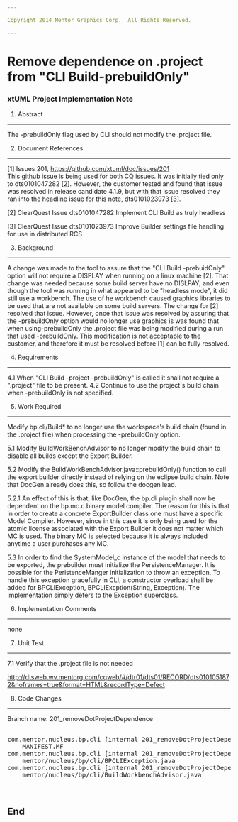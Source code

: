 ```yaml
---

Copyright 2014 Mentor Graphics Corp.  All Rights Reserved.

---
```


# Remove dependence on .project from "CLI Build-prebuildOnly"
### xtUML Project Implementation Note

1. Abstract
-----------
The -prebuildOnly flag used by CLI should not modify the .project file.  

2. Document References
----------------------
[1] Issues 201, https://github.com/xtuml/doc/issues/201  
    This github issue is being used for both CQ issues.  It was initially tied
    only to dts0101047282 [2].  However, the customer tested and found that issue
    was resolved in release candidate 4.1.9, but with that issue
    resolved they ran into the headline issue for this note, dts0101023973 [3].

[2] ClearQuest Issue dts0101047282
    Implement CLI Build as truly headless

[3] ClearQuest Issue dts0101023973
    Improve Builder settings file handling for use in distributed RCS

3. Background
-------------

A change was made to the tool to assure that the "CLI Build -prebuidOnly"
option will not require a DISPLAY when running on a linux machine [2].  That
change was needed because some build server have no DISLPAY, and even though
the tool was running in what appeared to be "headless mode", it did still use a 
workbench.   The use of he workbench caused graphics libraries to be used that 
are not available on some build servers.   The change for [2] resolved that 
issue.  However, once that issue was resolved by assuring that the -prebuildOnly
option would no longer use graphics is was found that when using-prebuildOnly 
the .project file was being modified during a run that used -prebuildOnly.
This modification is not acceptable to the customer, and therefore it must be 
resolved before [1] can be fully resolved.


4. Requirements
---------------
4.1 When "CLI Build -project <name> -prebuildOnly" is called it shall not
    require a ".project" file to be present.
4.2 Continue to use the project's build chain when -prebuildOnly is not 
    specified.

5. Work Required
----------------

Modify bp.cli/Build* to no longer use the workspace's build chain (found in the
.project file) when processing the -prebuildOnly option.   

5.1 Modify BuildWorkBenchAdvisor to no longer modify the build chain to 
disable all builds except the Export Builder.

5.2 Modify the BuildWorkBenchAdvisor.java::prebuildOnly() function to call 
the export builder directly instead of relying on the eclipse build chain.  Note
that DocGen already does this, so follow the docgen lead.

5.2.1 An effect of this is that, like DocGen, the bp.cli plugin shall now be 
dependent on the bp.mc.c.binary model compiler.  The reason for this is that in
order to create a concrete ExportBuilder class one must have a specific Model
Compiler.  However, since in this case it is only being used for the atomic
license associated with the Export Builder it does not matter which MC is used.
The binary MC is selected because it is always included anytime a user 
purchases any MC.

5.3 In order to find the SystemModel_c instance of the model that needs to be
exported, the prebuilder must initialize the PersistenceManager.  It is 
possible for the PeristenceManger initialization to throw an exception.  To 
handle this exception gracefully in CLI, a constructor overload shall be added
for BPCLIException, BPCLIExcption(String, Exception).  The implementation
simply defers to the Exception superclass.

6. Implementation Comments
--------------------------
none

7. Unit Test
------------
7.1 Verify that the .project file is not needed

http://dtsweb.wv.mentorg.com/cqweb/#/dtr01/dts01/RECORD/dts0101051872&noframes=true&format=HTML&recordType=Defect

8. Code Changes
---------------
Branch name: 201_removeDotProjectDependence

<pre>

com.mentor.nucleus.bp.cli [internal 201_removeDotProjectDependence]/META-INF/
    MANIFEST.MF
com.mentor.nucleus.bp.cli [internal 201_removeDotProjectDependence]/src/com/
    mentor/nucleus/bp/cli/BPCLIException.java
com.mentor.nucleus.bp.cli [internal 201_removeDotProjectDependence]/src/com/
    mentor/nucleus/bp/cli/BuildWorkbenchAdvisor.java


</pre>

End
---

